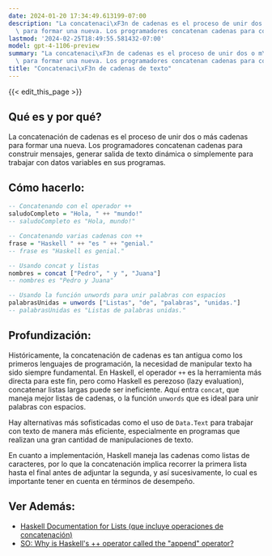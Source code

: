```yaml
---
date: 2024-01-20 17:34:49.613199-07:00
description: "La concatenaci\xF3n de cadenas es el proceso de unir dos o m\xE1s cadenas\
  \ para formar una nueva. Los programadores concatenan cadenas para construir mensajes,\u2026"
lastmod: '2024-02-25T18:49:55.581432-07:00'
model: gpt-4-1106-preview
summary: "La concatenaci\xF3n de cadenas es el proceso de unir dos o m\xE1s cadenas\
  \ para formar una nueva. Los programadores concatenan cadenas para construir mensajes,\u2026"
title: "Concatenaci\xF3n de cadenas de texto"
---
```


{{< edit_this_page >}}

## Qué es y por qué?
La concatenación de cadenas es el proceso de unir dos o más cadenas para formar una nueva. Los programadores concatenan cadenas para construir mensajes, generar salida de texto dinámica o simplemente para trabajar con datos variables en sus programas.

## Cómo hacerlo:
```Haskell
-- Concatenando con el operador ++
saludoCompleto = "Hola, " ++ "mundo!"
-- saludoCompleto es "Hola, mundo!"

-- Concatenando varias cadenas con ++
frase = "Haskell " ++ "es " ++ "genial."
-- frase es "Haskell es genial."

-- Usando concat y listas
nombres = concat ["Pedro", " y ", "Juana"]
-- nombres es "Pedro y Juana"

-- Usando la función unwords para unir palabras con espacios
palabrasUnidas = unwords ["Listas", "de", "palabras", "unidas."]
-- palabrasUnidas es "Listas de palabras unidas."
```

## Profundización:
Históricamente, la concatenación de cadenas es tan antigua como los primeros lenguajes de programación, la necesidad de manipular texto ha sido siempre fundamental. En Haskell, el operador `++` es la herramienta más directa para este fin, pero como Haskell es perezoso (lazy evaluation), concatenar listas largas puede ser ineficiente. Aquí entra `concat`, que maneja mejor listas de cadenas, o la función `unwords` que es ideal para unir palabras con espacios.

Hay alternativas más sofisticadas como el uso de `Data.Text` para trabajar con texto de manera más eficiente, especialmente en programas que realizan una gran cantidad de manipulaciones de texto.

En cuanto a implementación, Haskell maneja las cadenas como listas de caracteres, por lo que la concatenación implica recorrer la primera lista hasta el final antes de adjuntar la segunda, y así sucesivamente, lo cual es importante tener en cuenta en términos de desempeño.

## Ver Además:
- [Haskell Documentation for Lists (que incluye operaciones de concatenación)](https://haskell.org/documentation)
- [SO: Why is Haskell's ++ operator called the "append" operator?](https://stackoverflow.com/questions/30578839/why-is-haskells-operator-called-the-append-operator)

